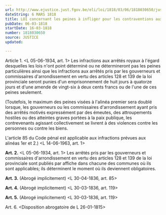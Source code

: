 ```yaml
---
url: http://www.ejustice.just.fgov.be/eli/loi/1818/03/06/1818030650/justel
dateString: 6 MARS 1818
title: LOI concernant les peines à infliger pour les contraventions aux mesures générales d'administration intérieure, ainsi que les peines qui pourront être statuées par les règlements des autorités provinciales ou communales
pubDate: 06-03-1818
startDate: 16-03-1818
number: 1818030650
source: JUSTICE
updated: 

---
```

Article  1. <L 05-06-1934, art. 1> Les infractions aux arrêtés royaux à l'égard desquelles les lois n'ont point déterminé ou ne détermineront pas les peines particulières ainsi que les infractions aux arrêtés pris par les gouverneurs et commissaires d'arrondissement en vertu des articles 128 et 139 de la loi provinciale seront punies d'un emprisonnement de huit jours à quatorze jours et d'une amende de vingt-six à deux cents francs ou de l'une de ces peines seulement.

(Toutefois, le maximum des peines visées à l'alinéa premier sera doublé lorsque, les gouverneurs ou les commissaires d'arrondissement ayant pris des arrêtés motivés expressément par des émeutes, des attroupements hostiles ou des atteintes graves portées à la paix publique, les contrevenants agissant collectivement se livrent à des violences contre les personnes ou contre les biens.

L'article 85 du Code pénal est applicable aux infractions prévues aux alinéas 1er et 2.) <L 14-06-1963, art. 1>


**Art. 2.** <L 05-06-1934, art. 1> Les arrêtés pris par les gouverneurs et commissaires d'arrondissement en vertu des articles 128 et 139 de la loi provinciale sont publiés par affiche dans chacune des communes où ils sont applicables; ils déterminent le moment où ils deviennent obligatoires.


**Art. 3.** (Abrogé implicitement) <L 30-04-1836, art. 85>


**Art. 4.** (Abrogé implicitement) <L 30-03-1836, art. 119>


**Art. 5.** (Abrogé implicitement) <L 30-03-1836, art. 119>


Art. 6. <Disposition abrogatoire de L 26-01-1815>

